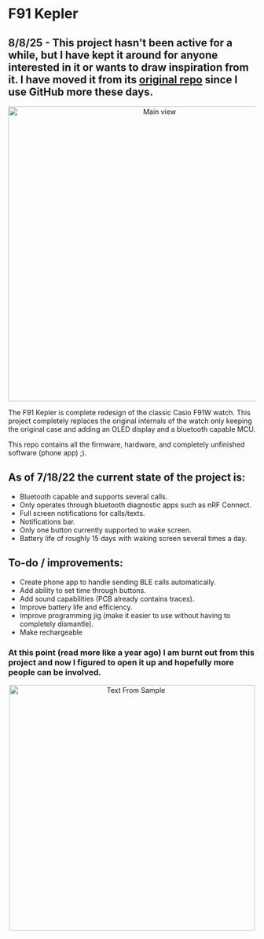 # F91 Kepler
## 8/8/25 - This project hasn't been active for a while, but I have kept it around for anyone interested in it or wants to draw inspiration from it. I have moved it from its [original repo](https://gitlab.com/_Pegor/kepler_fw) since I use GitHub more these days. 
<p align="center">
  <img src="Hardware/images/main.jpg" alt="Main view" width="600"/>
</p>

The F91 Kepler is complete redesign of the classic Casio F91W watch. This project completely replaces the original internals of the watch only keeping the original case and adding an OLED display and a bluetooth capable MCU.

This repo contains all the firmware, hardware, and completely unfinished software (phone app) ;).

## As of 7/18/22 the current state of the project is:
- Bluetooth capable and supports several calls.
- Only operates through bluetooth diagnostic apps such as nRF Connect.
- Full screen notifications for calls/texts.
- Notifications bar.
- Only one button currently supported to wake screen.
- Battery life of roughly 15 days with waking screen several times a day.

## To-do / improvements:
- Create phone app to handle sending BLE calls automatically.
- Add ability to set time through buttons.
- Add sound capabilities (PCB already contains traces). 
- Improve battery life and efficiency.
- Improve programming jig (make it easier to use without having to completely dismantle).
- Make rechargeable



### At this point (read more like a year ago) I am burnt out from this project and now I figured to open it up and hopefully more people can be involved.


<p align="center">
  <img src="Hardware/images/text_from.jpg" alt="Text From Sample" width="500"/>
</p>